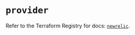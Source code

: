 # `provider`

Refer to the Terraform Registry for docs: [`newrelic`](https://registry.terraform.io/providers/newrelic/newrelic/3.72.0/docs).

